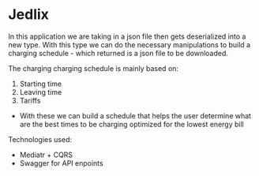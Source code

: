 # Jedlix

In this application we are taking in a json file then gets deserialized into a new type.
With this type we can do the necessary manipulations to build a charging schedule - which returned is a json file to be downloaded.

The charging charging schedule is mainly based on:

1. Starting time
2. Leaving time
3. Tariffs

- With these we can build a schedule that helps the user determine what are the best times to be charging optimized for the lowest energy bill

Technologies used:
- Mediatr + CQRS
- Swagger for API enpoints
